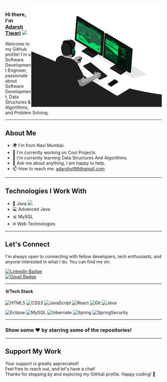 <img align="right" src="https://github.com/never-code/never-code/blob/main/developer.gif" alt="Coder GIF" width="420" height="330">

### Hi there, I'm <a href="https://www.linkedin.com/in/adarsh-tiwari-a4468b262/" target="_blank">Adarsh Tiwari</a> <img src="https://media.giphy.com/media/hvRJCLFzcasrR4ia7z/giphy.gif" width="25px">

Welcome to my GitHub profile! I'm a Software Development Engineer, passionate about Software Development, Data Structures & Algorithms, and Problem Solving.

---

## About Me

- 🌍 I'm from Navi Mumbai.  
- 💼 I'm currently working on Cool Projects.  
- 🌱 I'm currently learning Data Structures And Algorithms.  
- 💬 Ask me about anything, I am happy to help.  
- 📫 How to reach me: [adarshvt99@gmail.com](mailto:adarshvt99@gmail.com)  

---

## Technologies I Work With

- 🚀 Java <img src="https://media.giphy.com/media/WUlplcMpOCEmTGBtBW/giphy.gif" width="30">  
- 💻 Advanced Java  
- 📊 MySQL  
- 🌐 Web Technologies  

---

## Let's Connect

I'm always open to connecting with fellow developers, tech enthusiasts, and anyone interested in what I do. You can find me on:  

[![LinkedIn Badge](https://img.shields.io/badge/LinkedIn-0077B5?style=for-the-badge&logo=linkedin&logoColor=white)](https://www.linkedin.com/in/adarsh-tiwari-a4468b262/)  
[![Gmail Badge](https://img.shields.io/badge/Gmail-D14836?style=for-the-badge&logo=gmail&logoColor=white)](mailto:adarshvt99@gmail.com)

---

🛠**Tech Stack**

![HTML5](https://img.shields.io/badge/HTML5-E34F26?style=for-the-badge&logo=html5&logoColor=white)
![CSS3](https://img.shields.io/badge/CSS3-1572B6?style=for-the-badge&logo=css3&logoColor=white)
![JavaScript](https://img.shields.io/badge/JavaScript-F7DF1E?style=for-the-badge&logo=javascript&logoColor=black)
![React](https://img.shields.io/badge/React-20232A?style=for-the-badge&logo=react&logoColor=61DAFB)
![Git](https://img.shields.io/badge/GIT-E44C30?style=for-the-badge&logo=git&logoColor=white)
![Java](https://img.shields.io/badge/Java-ED8B00?style=for-the-badge&logo=openjdk&logoColor=white)

![Eclipse](https://img.shields.io/badge/Eclipse-2C2255?style=for-the-badge&logo=eclipse&logoColor=white)
![MySQL](https://img.shields.io/badge/MySQL-005C84?style=for-the-badge&logo=mysql&logoColor=white)
![hibernate](https://img.shields.io/badge/Hibernate-59666C?style=for-the-badge&logo=Hibernate&logoColor=white)
![Spring](https://img.shields.io/badge/Spring-6DB33F?style=for-the-badge&logo=spring&logoColor=white)
![SpringSecurity](https://img.shields.io/badge/Spring_Security-6DB33F?style=for-the-badge&logo=Spring-Security&logoColor=white)

---

<div>
    <h3>Show some ❤️ by starring some of the repositories!</h3>
</div>

---

## Support My Work

Your support is greatly appreciated!  
Feel free to reach out, and let's have a chat!  
Thanks for stopping by and exploring my GitHub profile. Happy coding! 🚀
